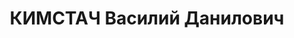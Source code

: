---
title: КИМСТАЧ Василий Данилович
description: "Род. в 1894, Белорусская ж.д., 23-й разъезд, белорус, обр.: высшее,\
  \ член ВКП(б). Проживал: ст. Льгов-2, ж. -д. дом. Начальник паровозного депо на\
  \ ст.Льгов-2 Московско-Киевской ж.д. \n  Арестован 20.09.1937. Обв. в вредительстве\
  \ и участии в антисоветской организации. Приговор: ВК ВС СССР, 16.11.1937 – ВМН.\
  \ Расстрелян 16.11.1937, г.Москва. \n  Реабилитирован ВК ВС СССР 14.11.1957"
---